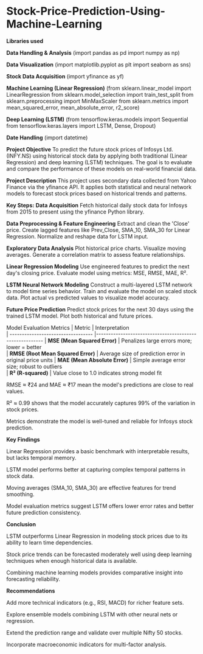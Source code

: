 # Stock-Price-Prediction-Using-Machine-Learning
**Libraries used**

**Data Handling & Analysis**
(import pandas as pd
import numpy as np)

**Data Visualization**
(import matplotlib.pyplot as plt
import seaborn as sns)

**Stock Data Acquisition**
(import yfinance as yf)

**Machine Learning (Linear Regression)**
(from sklearn.linear_model import LinearRegression
from sklearn.model_selection import train_test_split
from sklearn.preprocessing import MinMaxScaler
from sklearn.metrics import mean_squared_error, mean_absolute_error, r2_score)

**Deep Learning (LSTM)**
(from tensorflow.keras.models import Sequential
from tensorflow.keras.layers import LSTM, Dense, Dropout)

**Date Handling**
(import datetime)

**Project Objective**
To predict the future stock prices of Infosys Ltd. (INFY.NS) using historical stock data by applying both traditional (Linear Regression) and deep learning (LSTM) techniques. The goal is to evaluate and compare the performance of these models on real-world financial data.

**Project Description**
This project uses secondary data collected from Yahoo Finance via the yfinance API. It applies both statistical and neural network models to forecast stock prices based on historical trends and patterns.

**Key Steps:**
**Data Acquisition**
Fetch historical daily stock data for Infosys from 2015 to present using the yfinance Python library.

**Data Preprocessing & Feature Engineering**
Extract and clean the 'Close' price.
Create lagged features like Prev_Close, SMA_10, SMA_30 for Linear Regression.
Normalize and reshape data for LSTM input.

**Exploratory Data Analysis**
Plot historical price charts.
Visualize moving averages.
Generate a correlation matrix to assess feature relationships.

**Linear Regression Modeling**
Use engineered features to predict the next day's closing price.
Evaluate model using metrics: MSE, RMSE, MAE, R².

**LSTM Neural Network Modeling**
Construct a multi-layered LSTM network to model time series behavior.
Train and evaluate the model on scaled stock data.
Plot actual vs predicted values to visualize model accuracy.

 **Future Price Prediction**
Predict stock prices for the next 30 days using the trained LSTM model.
Plot both historical and future prices.

Model Evaluation Metrics
| Metric                             |        Interpretation  
| ---------------------------------- |-------------------------------------------------------- 
| **MSE (Mean Squared Error)**       |  Penalizes large errors more; lower = better              
| **RMSE (Root Mean Squared Error)** |  Average size of prediction error in original price units 
| **MAE (Mean Absolute Error)**      |  Simple average error size; robust to outliers            
| **R² (R-squared)**                 |  Value close to 1.0 indicates strong model fit      

RMSE ≈ ₹24 and MAE ≈ ₹17 mean the model's predictions are close to real values.

R² ≈ 0.99 shows that the model accurately captures 99% of the variation in stock prices.

Metrics demonstrate the model is well-tuned and reliable for Infosys stock prediction.


**Key Findings**

Linear Regression provides a basic benchmark with interpretable results, but lacks temporal memory.

LSTM model performs better at capturing complex temporal patterns in stock data.

Moving averages (SMA_10, SMA_30) are effective features for trend smoothing.

Model evaluation metrics suggest LSTM offers lower error rates and better future prediction consistency.

**Conclusion**

LSTM outperforms Linear Regression in modeling stock prices due to its ability to learn time dependencies.

Stock price trends can be forecasted moderately well using deep learning techniques when enough historical data is available.

Combining machine learning models provides comparative insight into forecasting reliability.

 **Recommendations**
 
Add more technical indicators (e.g., RSI, MACD) for richer feature sets.

Explore ensemble models combining LSTM with other neural nets or regression.

Extend the prediction range and validate over multiple Nifty 50 stocks.

Incorporate macroeconomic indicators for multi-factor analysis.
